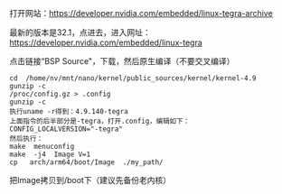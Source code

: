 打开网站：<https://developer.nvidia.com/embedded/linux-tegra-archive>

最新的版本是32.1，点进去，进入网址：https://developer.nvidia.com/embedded/linux-tegra



点击链接“BSP Source"，下载，然后原生编译（不要交叉编译）

	cd  /home/nv/mnt/nano/kernel/public_sources/kernel/kernel-4.9
	gunzip -c
	/proc/config.gz > .config
	gunzip -c
	执行uname -r得到：4.9.140-tegra
	上面指令的后半部分是-tegra，打开.config，编辑如下：
	CONFIG_LOCALVERSION="-tegra"
	然后执行：
	make  menuconfig
	make  -j4  Image V=1
	cp   arch/arm64/boot/Image  ./my_path/



把Image拷贝到/boot下（建议先备份老内核）

